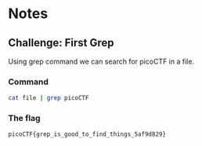 # Notes

## Challenge: First Grep

Using grep command we can search for picoCTF in a file.

### Command

```bash
cat file | grep picoCTF
```

### The flag

```bash
picoCTF{grep_is_good_to_find_things_5af9d829}
```
